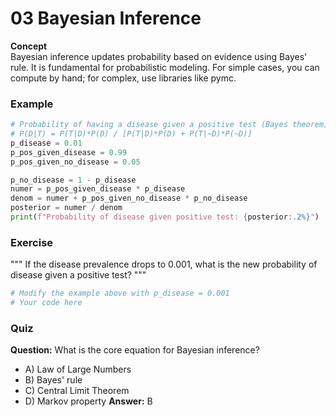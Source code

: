 # 03 Bayesian Inference

**Concept**  
Bayesian inference updates probability based on evidence using Bayes' rule. It is fundamental for probabilistic modeling. For simple cases, you can compute by hand; for complex, use libraries like pymc.

### Example
```python
# Probability of having a disease given a positive test (Bayes theorem)
# P(D|T) = P(T|D)*P(D) / [P(T|D)*P(D) + P(T|~D)*P(~D)]
p_disease = 0.01
p_pos_given_disease = 0.99
p_pos_given_no_disease = 0.05

p_no_disease = 1 - p_disease
numer = p_pos_given_disease * p_disease
denom = numer + p_pos_given_no_disease * p_no_disease
posterior = numer / denom
print(f"Probability of disease given positive test: {posterior:.2%}")
```

### Exercise
"""
If the disease prevalence drops to 0.001, what is the new probability of disease given a positive test?
"""
```python
# Modify the example above with p_disease = 0.001
# Your code here
```

### Quiz
**Question:** What is the core equation for Bayesian inference?
- A) Law of Large Numbers
- B) Bayes' rule
- C) Central Limit Theorem
- D) Markov property
**Answer:** B